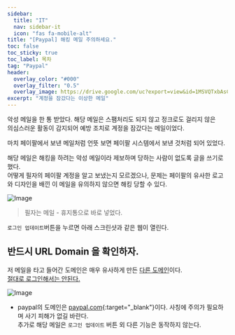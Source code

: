 ```yaml
---
sidebar:
  title: "IT"
  nav: sidebar-it
  icon: "fas fa-mobile-alt"
title: "[Paypal] 해킹 메일 주의하세요."
toc: false
toc_sticky: true
toc_label: 목차
tag: "Paypal"
header:
  overlay_color: "#000"
  overlay_filter: "0.5"
  overlay_image: https://drive.google.com/uc?export=view&id=1MSVQTxbAsCIhjkm4l7CDmTWuMF49rZzE
excerpt: "계정을 잠갔다는 이상한 메일"
---
```

악성 메일을 한 통 받았다. 해당 메일은 스팸처리도 되지 않고 정크로도 걸리지 않은  
의심스러운 활동이 감지되어 예방 조치로 계정을 잠갔다는 메일이었다.  

마치 페이팔에서 보낸 메일처럼 언뜻 보면 페이팔 시스템에서 보낸 것처럼 되어 있었다.

해당 메일은 해킹을 하려는 악성 메일이라 제보하며 당하는 사람이 없도록 글을 쓰기로 했다.  
어떻게 필자의 페이팔 계정을 알고 보냈는지 모르겠으나, 문제는 페이팔의 유사한 로고와 디자인을 배낀 이 메일을 유의하지 않으면 해킹 당할 수 있다. 

![Image](https://drive.google.com/uc?export=view&id=1MSVQTxbAsCIhjkm4l7CDmTWuMF49rZzE)

> 필자는 메일 - 휴지통으로 바로 넣었다.

`로그인 업데이트`버튼을 누르면 아래 스크린샷과 같은 웹이 열린다.

## 반드시 URL Domain 을 확인하자.
저 메일을 타고 들어간 도메인은 매우 유사하게 만든 <u>다른 도메인</u>이다.  
<u>절대로 로그인해서는 안된다.</u>  

![Image](https://drive.google.com/uc?export=view&id=1UUYj-HYChbFyZQJzQc2jTZkE1AkaSSuq)

- paypal의 도메인은 [<i class="fas fa-link"></i> paypal.com](https://www.paypal.com/){:target="_blank"}이다.
사칭에 주의가 필요하며 사기 피해가 없길 바란다.  
추가로 해당 메일은 `로그인 업데이트` 버튼 외 다른 기능은 동작하지 않는다.
